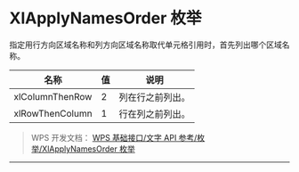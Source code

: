 # XlApplyNamesOrder 枚举

指定用行方向区域名称和列方向区域名称取代单元格引用时，首先列出哪个区域名称。

| 名称            | 值  | 说明             |
|-----------------|-----|------------------|
| xlColumnThenRow | 2   | 列在行之前列出。 |
| xlRowThenColumn | 1   | 行在列之前列出。 |

> WPS 开发文档： [WPS 基础接口/文字 API 参考/枚举/XlApplyNamesOrder 枚举](https://qn.cache.wpscdn.cn/encs/doc/office_v19/topics/WPS%20%E5%9F%BA%E7%A1%80%E6%8E%A5%E5%8F%A3/%E6%96%87%E5%AD%97%20API%20%E5%8F%82%E8%80%83/%E6%9E%9A%E4%B8%BE/XlApplyNamesOrder%20%E6%9E%9A%E4%B8%BE.html)

------------------------------------------------------------------------
